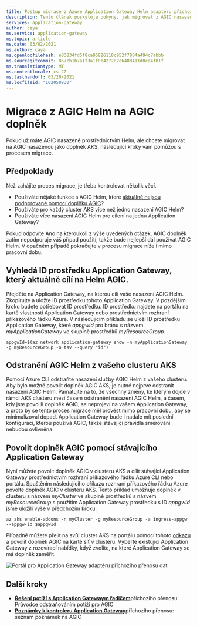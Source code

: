 ```yaml
---
title: Postup migrace z Azure Application Gateway Helm adaptéru příchozího přenosu dat na AGIC doplněk
description: Tento článek poskytuje pokyny, jak migrovat z AGIC nasazeného prostřednictvím Helm na AGIC nasazené jako doplněk AKS.
services: application-gateway
author: caya
ms.service: application-gateway
ms.topic: article
ms.date: 03/02/2021
ms.author: caya
ms.openlocfilehash: e83834fd5f8ca95826118c952f7884a494c7abbb
ms.sourcegitcommit: 867cb1b7a1f3a1f0b427282c648d411d0ca4f81f
ms.translationtype: MT
ms.contentlocale: cs-CZ
ms.lasthandoff: 03/20/2021
ms.locfileid: "102050830"
---
```

# <a name="migrate-from-agic-helm-to-agic-add-on"></a>Migrace z AGIC Helm na AGIC doplněk 

Pokud už máte AGIC nasazené prostřednictvím Helm, ale chcete migrovat na AGIC nasazenou jako doplněk AKS, následující kroky vám pomůžou s procesem migrace. 

## <a name="prerequisites"></a>Předpoklady 
Než zahájíte proces migrace, je třeba kontrolovat několik věcí. 
  - Používáte nějaké funkce s AGIC Helm, které [aktuálně nejsou podporované pomocí doplňku AGIC](ingress-controller-overview.md#difference-between-helm-deployment-and-aks-add-on)?
  - Používáte pro každý cluster AKS více než jedno nasazení AGIC Helm? 
  - Používáte více nasazení AGIC Helm pro cílení na jednu Application Gateway? 

Pokud odpovíte Ano na kteroukoli z výše uvedených otázek, AGIC doplněk zatím nepodporuje váš případ použití, takže bude nejlepší dál používat AGIC Helm. V opačném případě pokračujte v procesu migrace níže i mimo pracovní dobu. 

## <a name="find-the-application-gateway-resource-id-that-agic-helm-is-currently-targeting"></a>Vyhledá ID prostředku Application Gateway, který aktuálně cílí na Helm AGIC. 
Přejděte na Application Gateway, na kterou cílí vaše nasazení AGIC Helm. Zkopírujte a uložte ID prostředku tohoto Application Gateway. V pozdějším kroku budete potřebovat ID prostředku. ID prostředku najdete na portálu na kartě vlastnosti Application Gateway nebo prostřednictvím rozhraní příkazového řádku Azure. V následujícím příkladu se uloží ID prostředku Application Gateway, které *appgwId* pro bránu s názvem *myApplicationGateway* ve skupině prostředků *myResourceGroup*.

```azurecli-interactive
appgwId=$(az network application-gateway show -n myApplicationGateway -g myResourceGroup -o tsv --query "id") 
```

## <a name="delete-agic-helm-from-your-aks-cluster"></a>Odstranění AGIC Helm z vašeho clusteru AKS
Pomocí Azure CLI odstraňte nasazení služby AGIC Helm z vašeho clusteru. Aby bylo možné povolit doplněk AGIC AKS, je nutné nejprve odstranit nasazení AGIC Helm. Pamatujte na to, že všechny změny, ke kterým dojde v rámci AKS clusteru mezi časem odstranění nasazení AGIC Helm, a časem, kdy jste povolili doplněk AGIC, se neprojeví na vašem Application Gateway, a proto by se tento proces migrace měl provést mimo pracovní dobu, aby se minimalizoval dopad. Application Gateway bude i nadále mít poslední konfiguraci, kterou používá AGIC, takže stávající pravidla směrování nebudou ovlivněna. 

## <a name="enable-agic-add-on-using-your-existing-application-gateway"></a>Povolit doplněk AGIC pomocí stávajícího Application Gateway 
Nyní můžete povolit doplněk AGIC v clusteru AKS a cílit stávající Application Gateway prostřednictvím rozhraní příkazového řádku Azure CLI nebo portálu. Spuštěním následujícího příkazu rozhraní příkazového řádku Azure povolte doplněk AGIC v clusteru AKS. Tento příklad umožňuje doplněk v clusteru s názvem *myCluster* ve skupině prostředků s názvem *myResourceGroup* s použitím Application Gateway prostředku s ID *appgwId* jsme uložili výše v předchozím kroku. 


```azurecli-interactive
az aks enable-addons -n myCluster -g myResourceGroup -a ingress-appgw --appgw-id $appgwId
```

Případně můžete přejít na svůj cluster AKS na portálu pomocí tohoto [odkazu](https://portal.azure.com/?feature.aksagic=true) a povolit doplněk AGIC na kartě síť v clusteru. Vyberte existující Application Gateway z rozevírací nabídky, když zvolíte, na které Application Gateway se má doplněk zaměřit. 

![Portál pro Application Gateway adaptéru příchozího přenosu dat](./media/tutorial-ingress-controller-add-on-existing/portal-ingress-controller-add-on.png)

## <a name="next-steps"></a>Další kroky
- [**Řešení potíží s Application Gatewaym řadičem**](ingress-controller-troubleshoot.md)příchozího přenosu: Průvodce odstraňováním potíží pro AGIC 
- [**Poznámky k kontroleru Application Gateway**](ingress-controller-annotations.md)příchozího přenosu: seznam poznámek na AGIC 